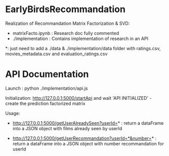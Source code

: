 # EarlyBirdsRecommandation

Realization of Recommandation Matrix Factorization & SVD:

- matrixFacto.ipynb : Research doc fully commented
- ./implementation : Contains implementation of research in an API

*: just need to add a ./data & ./implementation/data folder with ratings.csv, movies_metadata.csv and evaluation_ratings.csv 

# API Documentation

Launch : python ./implementation/api.js

Initialization: http://127.0.0.1:5000/startApi and wait 'API INITIALIZED' - create the prediction factorized matrix

Usage:

  - http://127.0.0.1:5000/getUserAlreadySeen?userId=* : return a dataFrame into a JSON object with films already seen by userId
  
  - http://127.0.0.1:5000/getUserRecommandation?userId=*&number=* : return a dataFrame into a JSON object with number recommandation for userId
